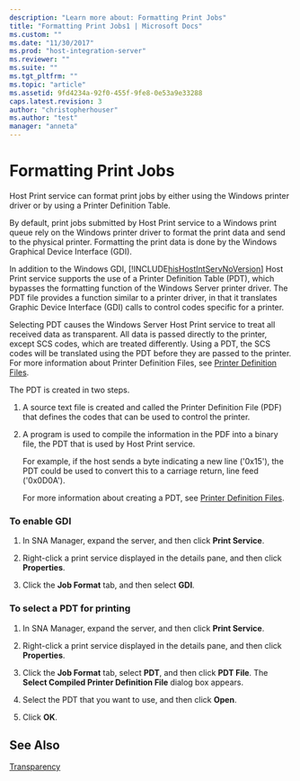 ```yaml
---
description: "Learn more about: Formatting Print Jobs"
title: "Formatting Print Jobs1 | Microsoft Docs"
ms.custom: ""
ms.date: "11/30/2017"
ms.prod: "host-integration-server"
ms.reviewer: ""
ms.suite: ""
ms.tgt_pltfrm: ""
ms.topic: "article"
ms.assetid: 9fd4234a-92f0-455f-9fe8-0e53a9e33288
caps.latest.revision: 3
author: "christopherhouser"
ms.author: "test"
manager: "anneta"
---
```

# Formatting Print Jobs
Host Print service can format print jobs by either using the Windows printer driver or by using a Printer Definition Table.  
  
 By default, print jobs submitted by Host Print service to a Windows print queue rely on the Windows printer driver to format the print data and send to the physical printer. Formatting the print data is done by the Windows Graphical Device Interface (GDI).  
  
 In addition to the Windows GDI, [!INCLUDE[hisHostIntServNoVersion](../includes/hishostintservnoversion-md.md)] Host Print service supports the use of a Printer Definition Table (PDT), which bypasses the formatting function of the Windows Server printer driver. The PDT file provides a function similar to a printer driver, in that it translates Graphic Device Interface (GDI) calls to control codes specific for a printer.  
  
 Selecting PDT causes the Windows Server Host Print service to treat all received data as transparent. All data is passed directly to the printer, except SCS codes, which are treated differently. Using a PDT, the SCS codes will be translated using the PDT before they are passed to the printer. For more information about Printer Definition Files, see [Printer Definition Files](../core/printer-definition-files2.md).  
  
 The PDT is created in two steps.  
  
1. A source text file is created and called the Printer Definition File (PDF) that defines the codes that can be used to control the printer.  
  
2. A program is used to compile the information in the PDF into a binary file, the PDT that is used by Host Print service.  
  
   For example, if the host sends a byte indicating a new line ('0x15'), the PDT could be used to convert this to a carriage return, line feed ('0x0D0A').  
  
   For more information about creating a PDT, see [Printer Definition Files](../core/printer-definition-files2.md).  
  
### To enable GDI  
  
1.  In SNA Manager, expand the server, and then click **Print Service**.  
  
2.  Right-click a print service displayed in the details pane, and then click **Properties**.  
  
3.  Click the **Job Format** tab, and then select **GDI**.  
  
### To select a PDT for printing  
  
1.  In SNA Manager, expand the server, and then click **Print Service**.  
  
2.  Right-click a print service displayed in the details pane, and then click **Properties**.  
  
3.  Click the **Job Format** tab, select **PDT**, and then click **PDT File**. The **Select Compiled Printer Definition File** dialog box appears.  
  
4.  Select the PDT that you want to use, and then click **Open**.  
  
5.  Click **OK**.  
  
## See Also  
 [Transparency](../core/transparency2.md)
